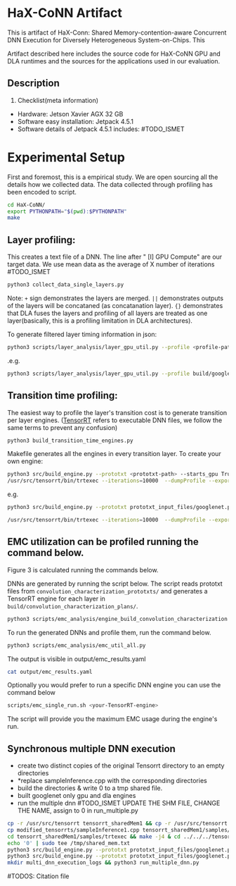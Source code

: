 # HaX-CoNN Artifact
This is artifact of HaX-Conn: Shared Memory-contention-aware Concurrent DNN Execution for Diversely Heterogeneous System-on-Chips. This 

Artifact described here includes the source code for HaX-CoNN GPU and DLA runtimes and the sources for the applications used in our evaluation.

## Description

1. Checklist(meta information)
* Hardware: Jetson Xavier AGX 32 GB
* Software easy installation: Jetpack 4.5.1
* Software details of Jetpack 4.5.1 includes: #TODO_ISMET


# Experimental Setup

First and foremost, this is a empirical study. We are open sourcing all the details how we collected data. The data collected through profiling has been encoded to script.  

```bash
cd HaX-CoNN/
export PYTHONPATH="$(pwd):$PYTHONPATH"
make
```

## Layer profiling: 
This creates a text file of a DNN. The line after " [I] GPU Compute" are our target data. We use mean data as the average of X number of iterations   #TODO_ISMET
```bash
python3 collect_data_single_layers.py
```
Note: `+` sign demonstrates the layers are merged. `||` demonstrates outputs of the layers will be concataned (as concatanation layer). `{}` demonstrates that DLA fuses the layers and profiling of all layers are treated as one layer(basically, this is a profiling limitation in DLA architectures).

To generate filtered layer timing information in json:
```bash
python3 scripts/layer_analysis/layer_gpu_util.py --profile <profile-path>
```
.e.g.
```bash
python3 scripts/layer_analysis/layer_gpu_util.py --profile build/googlenet_transition_plans/profiles/googlenet_dla_transition_at_24.profile
```

## Transition time profiling: 
The easiest way to profile the layer's transition cost is to generate transition per layer engines. ([TensorRT](https://docs.nvidia.com/deeplearning/tensorrt/developer-guide/index.html#abstract) refers to executable DNN files, we follow the same terms to prevent any confusion)
```bash
python3 build_transition_time_engines.py
```

Makefile generates all the engines in every transition layer. To create your own engine:
```bash
python3 src/build_engine.py --prototxt <prototxt-path> --starts_gpu True --output <output-path> --transition <transition> --verbose
/usr/src/tensorrt/bin/trtexec --iterations=10000  --dumpProfile --exportProfile=<profile-path> --avgRuns=1 --warmUp=5000 --duration=0 --loadEngine=<engine-path> > <log-path>
```
e.g.
```bash
python3 src/build_engine.py --prototxt prototxt_input_files/googlenet.prototxt --starts_gpu False --output build/googlenet_transition_plans/googlenet_dla_transition_at_141.plan --transition 141 --verbose

/usr/src/tensorrt/bin/trtexec --iterations=10000  --dumpProfile --exportProfile=build/googlenet_transition_plans/profiles/googlenet_gpu_transition_at_0.profile --avgRuns=1 --warmUp=5000 --duration=0 --loadEngine=build/googlenet_transition_plans/googlenet_gpu_transition_at_0.plan > build/googlenet_transition_plans/profile_logs/googlenet_gpu_transition_at_0.log
```

## EMC utilization can be profiled running the command below. 
Figure 3 is calculated running the commands below.

DNNs are generated by running the script below. The script reads prototxt files from `convolution_characterization_prototxts/` and generates a TensorRT engine for each layer in `build/convolution_characterization_plans/`.

```bash
python3 scripts/emc_analysis/engine_build_convolution_characterization.py
```

To run the generated DNNs and profile them, run the command below.

```bash
python3 scripts/emc_analysis/emc_util_all.py
```

The output is visible in output/emc_results.yaml

```bash
cat output/emc_results.yaml
```
Optionally you would prefer to run a specific DNN engine you can use the command below
```bash
scripts/emc_single_run.sh <your-TensorRT-engine>
```
The script will provide you the maximum EMC usage during the engine's run.

## Synchronous multiple DNN execution

* create two distinct copies of the original Tensorrt directory to an empty directories
* *replace sampleInference.cpp with the corresponding directories
* build the directories & write 0 to a tmp shared file.
* built googlenet only gpu and dla engines
* run the multiple dnn
#TODO_ISMET UPDATE THE SHM FILE, CHANGE THE NAME, assign to 0 in run_multiple.py
```bash
cp -r /usr/src/tensorrt tensorrt_sharedMem1 && cp -r /usr/src/tensorrt tensorrt_sharedMem2
cp modified_tensorrts/sampleInference1.cpp tensorrt_sharedMem1/samples/common/sampleInference.cpp  && cp modified_tensorrts/sampleInference2.cpp tensorrt_sharedMem1/samples/common/sampleInference.cpp 
cd tensorrt_sharedMem1/samples/trtexec && make -j4 & cd ../../../tensorrt_sharedMem2/samples/trtexec && make -j4 
echo '0' | sudo tee /tmp/shared_mem.txt
python3 src/build_engine.py --prototxt prototxt_input_files/googlenet.prototxt --starts_gpu True --output google_only_gpu.plan
python3 src/build_engine.py --prototxt prototxt_input_files/googlenet.prototxt --starts_gpu False --output google_only_dla.plan
mkdir multi_dnn_execution_logs && python3 run_multiple_dnn.py
```

#TODOS:
Citation file
